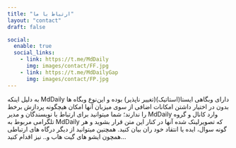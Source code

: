 ```yaml
---
title: "ارتباط با ما"
layout: "contact"
draft: false

social:
  enable: true
  social_links:
    - link: https://t.me/MdDaily
      img: images/contact/FF.jpg
    - link: https://t.me/MdDailyGap
      img: images/contact/FP.jpg
---
```


به دلیل اینکه MdDaily دارای وبگاهی ایستا(استاتیک)(تغییر ناپذیر) بوده و این‌نوع وبگاه ها بدون در اختیار داشتن امکانات
اضافی از سوی میزبان آنها امکان هیچگونه پردازش برخط را ندارند؛ شما میتوانید برای ارتباط با نویسندگان و مدیر MdDaily وارد
کانال و گروه تلگرامی مربوط به MdDaily که تصویر‌لینک شده آنها در کنار این متن قرار بشوید و هر گونه سوال، ایده یا انتقاد
خود ران بیان کنید. همچنین میتوانید از دیگر درگاه های ارتباطی همچون ایشو های گیت هاب و.. نیز اقدام کنید...
